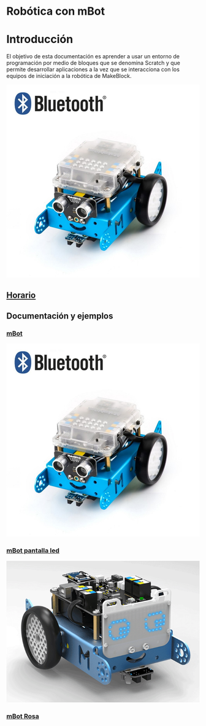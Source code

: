 # Robótica con mBot

# Introducción

El objetivo de esta documentación es aprender a usar un entorno de programación por medio de bloques que se denomina Scratch y que permite desarrollar aplicaciones a la vez que se interacciona con los equipos de iniciación a la robótica de MakeBlock.

![mbot](./images/makeblock_KIT_MBOT.jpg)

## [Horario](./Horario.md)


## Documentación y ejemplos

### [mBot](https://www.makeblock.es/productos/robot_educativo_mbot/)

![mbot](./images/makeblock_KIT_MBOT.jpg)

### [mBot pantalla led](https://makeblock.es/productos/mbot_matriz_leds/)

![mbot leds](./images/matriz_led.gif)

### [mBot Rosa](https://www.makeblock.es/productos/mbot_bluetooth_rosa/)